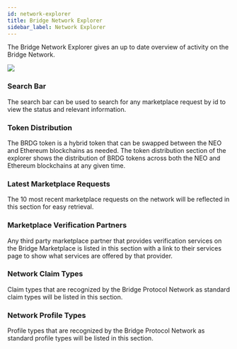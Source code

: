 ```yaml
---
id: network-explorer
title: Bridge Network Explorer
sidebar_label: Network Explorer
---
```

The Bridge Network Explorer gives an up to date overview of activity on the Bridge Network.

<img class='centered' src='/img/explorer/explorer.jpg'></img>

### Search Bar
The search bar can be used to search for any marketplace request by id to view the status and relevant information.

### Token Distribution
The BRDG token is a hybrid token that can be swapped between the NEO and Ethereum blockchains as needed. The token distribution section of the explorer shows the distribution of BRDG tokens across both the NEO and Ethereum blockchains at any given time.  

### Latest Marketplace Requests
The 10 most recent marketplace requests on the network will be reflected in this section for easy retrieval.

### Marketplace Verification Partners
Any third party marketplace partner that provides verification services on the Bridge Marketplace is listed in this section with a link to their services page to show what services are offered by that provider.

### Network Claim Types
Claim types that are recognized by the Bridge Protocol Network as standard claim types will be listed in this section.

### Network Profile Types
Profile types that are recognized by the Bridge Protocol Network as standard profile types will be listed in this section.